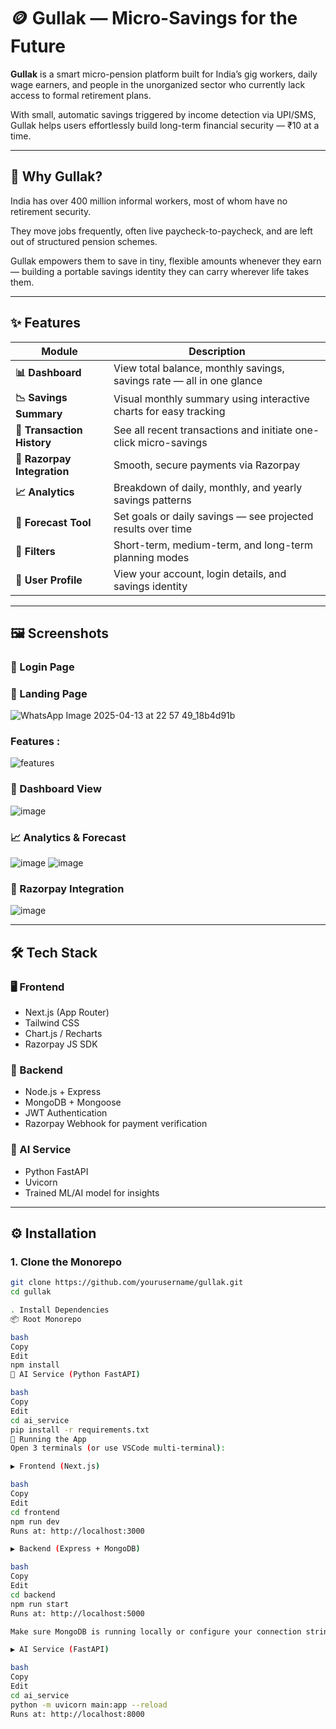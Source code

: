 # 🪙 Gullak — Micro-Savings for the Future

**Gullak** is a smart micro-pension platform built for India’s gig workers, daily wage earners, and people in the unorganized sector who currently lack access to formal retirement plans.

With small, automatic savings triggered by income detection via UPI/SMS, Gullak helps users effortlessly build long-term financial security — ₹10 at a time.

---

## 🌟 Why Gullak?

India has over 400 million informal workers, most of whom have no retirement security.

They move jobs frequently, often live paycheck-to-paycheck, and are left out of structured pension schemes.

Gullak empowers them to save in tiny, flexible amounts whenever they earn — building a portable savings identity they can carry wherever life takes them.

---

## ✨ Features

| Module | Description |
|--------|-------------|
| **📊 Dashboard** | View total balance, monthly savings, savings rate — all in one glance |
| **📉 Savings Summary** | Visual monthly summary using interactive charts for easy tracking |
| **📜 Transaction History** | See all recent transactions and initiate one-click micro-savings |
| **💸 Razorpay Integration** | Smooth, secure payments via Razorpay |
| **📈 Analytics** | Breakdown of daily, monthly, and yearly savings patterns |
| **🔮 Forecast Tool** | Set goals or daily savings — see projected results over time |
| **🎯 Filters** | Short-term, medium-term, and long-term planning modes |
| **👤 User Profile** | View your account, login details, and savings identity |

---

## 🖼️ Screenshots

### 🔐 Login Page


### 🔐 Landing Page
![WhatsApp Image 2025-04-13 at 22 57 49_18b4d91b](https://github.com/user-attachments/assets/ea1b4317-b5af-48db-82c6-99785a683eee)

### Features :
![features](https://github.com/user-attachments/assets/d58c9a71-47ef-43d9-81ae-206a09034965)

### 🧮 Dashboard View
![image](https://github.com/user-attachments/assets/b1d728af-fb91-4e1f-b6a9-d6d53c3c0d34)

### 📈 Analytics & Forecast
![image](https://github.com/user-attachments/assets/da5bbd95-8726-45de-bfbe-3806cc3d2a29)
![image](https://github.com/user-attachments/assets/8ac66c19-fc01-44c6-ab9e-55e36d5597f5)

### 💸 Razorpay Integration
![image](https://github.com/user-attachments/assets/1c42e632-aa8c-40a3-bbe0-e45278438b72)

---

## 🛠 Tech Stack

### 🖥 Frontend
- Next.js (App Router)
- Tailwind CSS
- Chart.js / Recharts
- Razorpay JS SDK

### 🔧 Backend
- Node.js + Express
- MongoDB + Mongoose
- JWT Authentication
- Razorpay Webhook for payment verification

### 🧠 AI Service
- Python FastAPI
- Uvicorn
- Trained ML/AI model for insights

---

## ⚙️ Installation

### 1. Clone the Monorepo

```bash
git clone https://github.com/yourusername/gullak.git
cd gullak

. Install Dependencies
📦 Root Monorepo

bash
Copy
Edit
npm install
🤖 AI Service (Python FastAPI)

bash
Copy
Edit
cd ai_service
pip install -r requirements.txt
🚀 Running the App
Open 3 terminals (or use VSCode multi-terminal):

▶️ Frontend (Next.js)

bash
Copy
Edit
cd frontend
npm run dev
Runs at: http://localhost:3000

▶️ Backend (Express + MongoDB)

bash
Copy
Edit
cd backend
npm run start
Runs at: http://localhost:5000

Make sure MongoDB is running locally or configure your connection string in backend/.env.

▶️ AI Service (FastAPI)

bash
Copy
Edit
cd ai_service
python -m uvicorn main:app --reload
Runs at: http://localhost:8000
